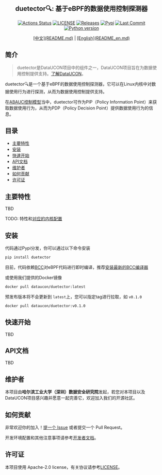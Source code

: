 <h2 align="center">duetector🔍: 基于eBPF的数据使用控制探测器</h2>
<p align="center">
<a href="https://github.com/hitsz-ids/duetector/actions"><img alt="Actions Status" src="https://github.com/hitsz-ids/duetector/actions/workflows/python-package.yml/badge.svg"></a>
<a href="https://github.com/hitsz-ids/duetector/blob/main/LICENSE"><img alt="LICENSE" src="https://img.shields.io/github/license/hitsz-ids/duetector"></a>
<a href="https://github.com/hitsz-ids/duetector/releases/"><img alt="Releases" src="https://img.shields.io/github/v/release/hitsz-ids/duetector"></a>
<a href="https://pypi.org/project/duetector/"><img alt="Pypi" src="https://img.shields.io/pypi/dm/duetector"></a>
<a href="https://github.com/hitsz-ids/duetector"><img alt="Last Commit" src="https://img.shields.io/github/last-commit/hitsz-ids/duetector"></a>
<a href="https://github.com/hitsz-ids/duetector"><img alt="Python version" src="https://img.shields.io/pypi/pyversions/duetector"></a>
</p>

<p align="center">
<a href="./README.md">[中文](README.md)</a> | <a href="./README_en.md">[English](README_en.md)</a>
</p>

## 简介

> duetector是DataUCON项目中的组件之一，DataUCON项目旨在为数据使用控制提供支持。[了解DataUCON](https://dataucon.idslab.io/)。

duetector🔍是一个基于eBPF的数据使用控制探测器，它可以在Linux内核中对数据使用行为进行探测，从而为数据使用控制提供支持。

<!-- 这里需要补充ABAUC相关文档，然后替换链接 -->

在[ABAUC控制模型](https://github.com/hitsz-ids/dataucon)当中，duetector可作为PIP（Policy Information Point）来获取数据使用行为，从而为PDP（Policy Decision Point）提供数据使用行为的信息。

## 目录

- [主要特性](#主要特性)
- [安装](#安装)
- [快速开始](#快速开始)
- [API文档](#API文档)
- [维护者](#维护者)
- [如何贡献](#如何贡献)
- [许可证](#许可证)

## 主要特性

TBD

TODO: 特性和[对应的内核配置](https://github.com/iovisor/bcc/blob/master/docs/kernel_config.md)

## 安装

代码通过Pypi分发，你可以通过以下命令安装

```bash
pip install duetector
```

目前，代码依赖[BCC](https://github.com/iovisor/bcc)对eBPF代码进行即时编译，推荐[安装最新的BCC编译器](https://github.com/iovisor/bcc/blob/master/INSTALL.md)

或使用我们提供的Docker镜像

```bash
docker pull dataucon/duetector:latest
```

预发布版本将不会更新到 `latest`上，您可以指定tag进行拉取，如 `v0.1.0`

```bash
docker pull dataucon/duetector:v0.1.0
```

## 快速开始

TBD

## API文档

TBD

## 维护者

本项目由**哈尔滨工业大学（深圳）数据安全研究院**发起，若您对本项目以及DataUCON项目感兴趣并愿意一起完善它，欢迎加入我们的开源社区。

## 如何贡献

非常欢迎你的加入！[提一个 Issue](https://github.com/hitsz-ids/duetector/issues/new) 或者提交一个 Pull Request。

开发环境配置和其他注意事项请参考[开发者文档](./DEVELOP.md)。

## 许可证

本项目使用 Apache-2.0 license，有关协议请参考[LICENSE](https://github.com/hitsz-ids/duetector/blob/main/LICENSE)。
